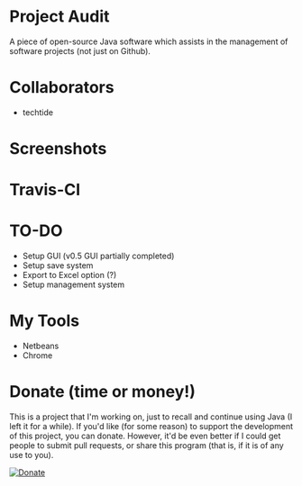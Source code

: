 # Project Audit
A piece of open-source Java software which assists in the management of software projects (not just on Github).

# Collaborators
- techtide


# Screenshots

# Travis-CI

# TO-DO
+ Setup GUI (v0.5 GUI partially completed)
+ Setup save system
+ Export to Excel option (?)
+ Setup management system

# My Tools
+ Netbeans
+ Chrome

# Donate (time or money!)
This is a project that I'm working on, just to recall and continue using Java (I left it for a while).  If you'd like (for some reason) to support the development of this project, you can donate. However, it'd be even better if I could get people to submit pull requests, or share this program (that is, if it is of any use to you).

[![Donate](https://img.shields.io/badge/Donate-PayPal-green.svg)](https://www.paypal.com/uk/cgi-bin/webscr?cmd=_flow&SESSION=n0dowvozouIYK2ds67n9bl-nPUC4StSp8GblRqeHeMQeDEVCurgOYIp1gEW&dispatch=5885d80a13c0db1f8e263663d3faee8d64813b57e559a2578463e58274899069)
